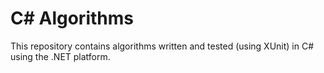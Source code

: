 # C# Algorithms
This repository contains algorithms written and tested (using XUnit) in C# using the .NET platform.